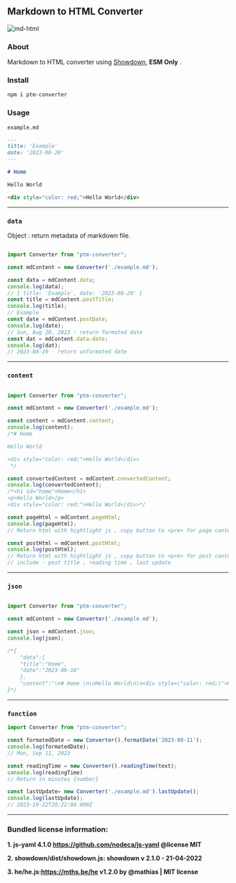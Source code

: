 ## Markdown to HTML Converter

![md-html](https://miro.medium.com/v2/resize:fit:1400/1*eZ7YPTqzcyFVoQxIOIQ9kQ.png)

### About

Markdown to HTML converter using [Showdown](https://github.com/showdownjs/showdown), **ESM Only** .

### Install

```bash
npm i ptm-converter
```

### Usage

`example.md`

```markdown
---
title: 'Example'
date: '2023-08-20'
---

# Home 

Hello World

<div style="color: red;">Hello World</div>

```

---

### `data`

Object : return metadata of markdown file.

```javascript

import Converter from "ptm-converter";

const mdContent = new Converter('./example.md');

const data = mdContent.data;
console.log(data);
// { title: 'Example', date: '2023-08-20' }
const title = mdContent.postTitle;
console.log(title);
// Example
const date = mdContent.postDate;
console.log(date);
// Sun, Aug 20, 2023 - return formated date
const dat = mdContent.data.date;
console.log(dat);
// 2023-08-20 - return unformated date
```

---

### `content`

```javascript

import Converter from "ptm-converter";

const mdContent = new Converter('./example.md');

const content = mdContent.content;
console.log(content);
/*# Home 

Hello World

<div style="color: red;">Hello World</div>
 */

const convertedContent = mdContent.convertedContent;
console.log(convertedContent);
/*<h1 id="home">Home</h1>
<p>Hello World</p>
<div style="color: red;">Hello World</div>*/

const pageHtml = mdContent.pageHtml;
console.log(pageHtml);
// Return html with hightlight js , copy button to <pre> for page content

const postHtml = mdContent.postHtml;
console.log(postHtml);
// Return html with hightlight js , copy button to <pre> for post content
// include - post title , reading time , last update
```
---

### `json`

```javascript

import Converter from "ptm-converter";

const mdContent = new Converter('./example.md');

const json = mdContent.json;
console.log(json);

/*{
    "data":{
    "title":"Home",
    "date":"2023-08-18"
    },
    "content":"\n# Home \n\nHello World\n\n<div style=\"color: red;\">Hello World</div>\n\n"
}*/

```

---

### `function`

```javascript
import Converter from "ptm-converter";

const formatedDate = new Converter().formatDate('2023-09-11');
console.log(formatedDate);
// Mon, Sep 11, 2023

const readingTime = new Converter().readingTime(text);
console.log(readingTime)
// Return in minutes {number}

const lastUpdate= new Converter('./example.md').lastUpdate();
console.log(lastUpdate);
// 2023-10-22T20:22:04.000Z

```
---

### Bundled license information:

**1. js-yaml 4.1.0 https://github.com/nodeca/js-yaml @license MIT**

**2. showdown/dist/showdown.js: showdown v 2.1.0 - 21-04-2022**

**3. he/he.js:https://mths.be/he v1.2.0 by @mathias | MIT license**







